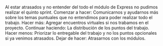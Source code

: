 Al estar atrasados y no entender del todo el módulo de Express no pudimos realizar el quinto sprint. 
Comenzar a hacer: Comunicarnos y ayudarnos más sobre los temas puntuales que no entendimos para poder realizar todo el trabajo.
Hacer más: Agregar encuentros virtuales si nos trabamos en el proyecto.
Continuar haciendo: La distribución de los puntos del trabajo.
Hacer menos: Priorizar lo entregable del trabajo y no los puntos opcionales si ya venimos atrasados.
Dejar de hacer: Atrasarnos con los módulos.
